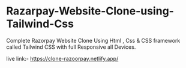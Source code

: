 # Razarpay-Website-Clone-using-Tailwind-Css
Complete Razorpay Website Clone Using Html , Css &amp; CSS framework called Tailwind CSS with full Responsive all Devices. 


live link:- https://clone-razoorpay.netlify.app/
